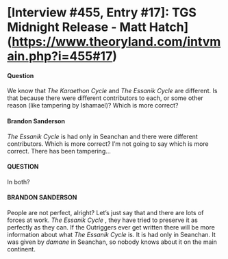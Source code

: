 # [Interview #455, Entry #17]: TGS Midnight Release - Matt Hatch](https://www.theoryland.com/intvmain.php?i=455#17)

#### Question

We know that
*The Karaethon Cycle*
and
*The Essanik Cycle*
are different. Is that because there were different contributors to each, or some other reason (like tampering by Ishamael)? Which is more correct?

#### Brandon Sanderson

*The Essanik Cycle*
is had only in Seanchan and there were different contributors. Which is more correct? I’m not going to say which is more correct. There has been tampering...

#### QUESTION

In both?

#### BRANDON SANDERSON

People are not perfect, alright? Let’s just say that and there are lots of forces at work.
*The Essanik Cycle*
, they have tried to preserve it as perfectly as they can. If the Outriggers ever get written there will be more information about what
*The Essanik Cycle*
is. It is had only in Seanchan. It was given by
*damane*
in Seanchan, so nobody knows about it on the main continent.

